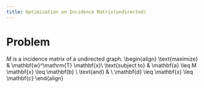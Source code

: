 ```yaml
---
title: Optimization on Incidence Matrix(undirected)
---
```


# Problem

$M$ is a incidence matrix of a undirected graph. 
\begin{align}
\text{maximize}   & \mathbf{w}^\mathrm{T} \mathbf{x}\\
\text{subject to} & \mathbf{a} \leq M \mathbf{x} \leq \mathbf{b} \\
\text{and} & \ \mathbf{d} \leq  \mathbf{x} \leq \mathbf{c}
\end{align}